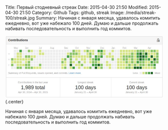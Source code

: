 Title: Первый стодневный стреак
Date: 2015-04-30 21:50
Modified: 2015-04-30 21:50
Category: Github
Tags: github, streak
Image: /media/streak-100/streak.jpg
Summary:
    Начиная с января месяца, удавалось комитить ежедневно, вот уже набежало 100 дней.
    Думаю и дальше продолжать набивать последовательность и выполнить год коммитов.

![streak-100](/media/streak-100/streak.jpg){.center}

Начиная с января месяца, удавалось комитить ежедневно, вот уже набежало 100 дней.
Думаю и дальше продолжать набивать последовательность и выполнить год коммитов.
